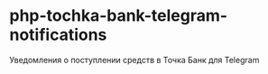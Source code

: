 # php-tochka-bank-telegram-notifications
Уведомления о поступлении средств в Точка Банк для Telegram
